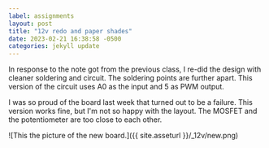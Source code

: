 ```yaml
---
label: assignments
layout: post
title: "12v redo and paper shades"
date: 2023-02-21 16:38:58 -0500
categories: jekyll update
---
```


In response to the note got from the previous class, I re-did the design with cleaner soldering and circuit. The soldering points are further apart. This version of the circuit uses A0 as the input and 5 as PWM output.

I was so proud of the board last week that turned out to be a failure. This version works fine, but I'm not so happy with the layout. The MOSFET and the potentiometer are too close to each other.

![This the picture of the new board.]({{ site.asseturl }}/\_12v/new.png)

